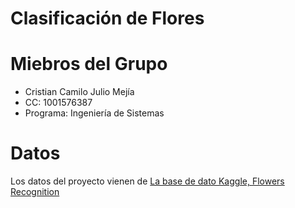 # Clasificación de Flores

# Miebros del Grupo
- Cristian Camilo Julio Mejía
- CC: 1001576387
- Programa: Ingeniería de Sistemas

# Datos
Los datos del proyecto vienen de [La base de dato Kaggle, Flowers Recognition](https://www.kaggle.com/datasets/alxmamaev/flowers-recognition)
